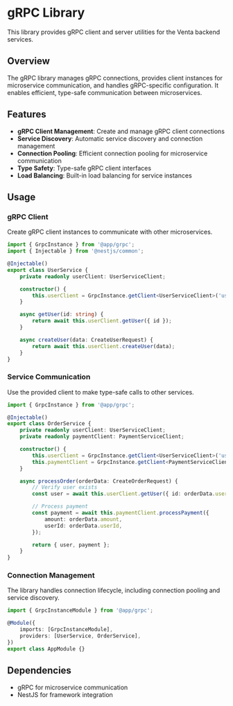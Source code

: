 # gRPC Library

This library provides gRPC client and server utilities for the Venta backend services.

## Overview

The gRPC library manages gRPC connections, provides client instances for microservice communication, and handles gRPC-specific configuration. It enables efficient, type-safe communication between microservices.

## Features

- **gRPC Client Management**: Create and manage gRPC client connections
- **Service Discovery**: Automatic service discovery and connection management
- **Connection Pooling**: Efficient connection pooling for microservice communication
- **Type Safety**: Type-safe gRPC client interfaces
- **Load Balancing**: Built-in load balancing for service instances

## Usage

### gRPC Client

Create gRPC client instances to communicate with other microservices.

```typescript
import { GrpcInstance } from '@app/grpc';
import { Injectable } from '@nestjs/common';

@Injectable()
export class UserService {
	private readonly userClient: UserServiceClient;

	constructor() {
		this.userClient = GrpcInstance.getClient<UserServiceClient>('user-service');
	}

	async getUser(id: string) {
		return await this.userClient.getUser({ id });
	}

	async createUser(data: CreateUserRequest) {
		return await this.userClient.createUser(data);
	}
}
```

### Service Communication

Use the provided client to make type-safe calls to other services.

```typescript
import { GrpcInstance } from '@app/grpc';

@Injectable()
export class OrderService {
	private readonly userClient: UserServiceClient;
	private readonly paymentClient: PaymentServiceClient;

	constructor() {
		this.userClient = GrpcInstance.getClient<UserServiceClient>('user-service');
		this.paymentClient = GrpcInstance.getClient<PaymentServiceClient>('payment-service');
	}

	async processOrder(orderData: CreateOrderRequest) {
		// Verify user exists
		const user = await this.userClient.getUser({ id: orderData.userId });

		// Process payment
		const payment = await this.paymentClient.processPayment({
			amount: orderData.amount,
			userId: orderData.userId,
		});

		return { user, payment };
	}
}
```

### Connection Management

The library handles connection lifecycle, including connection pooling and service discovery.

```typescript
import { GrpcInstanceModule } from '@app/grpc';

@Module({
	imports: [GrpcInstanceModule],
	providers: [UserService, OrderService],
})
export class AppModule {}
```

## Dependencies

- gRPC for microservice communication
- NestJS for framework integration
